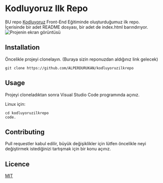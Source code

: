 # Kodluyoruz Ilk Repo
BU repo [Kodluyoruz](https://app.patika.dev/paths/baslangic-seviye-java-ile-backend-web-development-patikasi) Front-End Eğitiminde oluşturduğumuz ilk repo. İçerisinde bir adet README dosyası, bir adet de index.html barındırıyor.
![Projenin ekran görüntüsü](https://user-images.githubusercontent.com/1380193/190232003-b17c586f-671c-4c90-9a83-f57d2c0b1f39.png)
## Installation
Öncelikle projeyi clonelayın. (Buraya sizin reponuzdan aldığınız link gelecek)

``` git clone https://github.com/ALPERDURUKAN/kodluyoruzilkrepo ```

## Usage
Projeyi cloneladıktan sonra Visual Studio Code programında açınız.

Linux için:

```
cd kodluyoruzilkrepo
code.
```
## Contributing
Pull requestler kabul edilir, büyük değişiklikler için lütfen öncelikle neyi değiştirmek istediğinizi tartışmak için bir konu açınız.

## Licence
[MIT](https://opensource.org/licenses/MIT)
